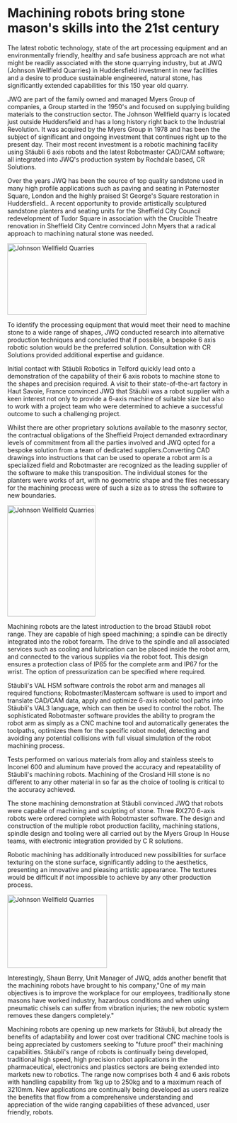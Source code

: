 # Machining robots bring stone mason's skills into the 21st century

The latest robotic technology, state of the art processing equipment and an environmentally friendly, healthy and safe business approach are not what might be readily associated with the stone quarrying industry, but at JWQ (Johnson Wellfield Quarries) in Huddersfield investment in new facilities and a desire to produce sustainable engineered, natural stone, has significantly extended capabilities for this 150 year old quarry.

JWQ are part of the family owned and managed Myers Group of companies, a Group started in the 1950's and focused on supplying building materials to the construction sector. The Johnson Wellfield quarry is located just outside Huddersfield and has a long history right back to the Industrial Revolution. It was acquired by the Myers Group in 1978 and has been the subject of significant and ongoing investment that continues right up to the present day. Their most recent investment is a robotic machining facility using Stäubli 6 axis robots and the latest Robotmaster CAD/CAM software; all integrated into JWQ's production system by Rochdale based, CR Solutions.

Over the years JWQ has been the source of top quality sandstone used in many high profile applications such as paving and seating in Paternoster Square, London and the highly praised St George's Square restoration in Huddersfield.. A recent opportunity to provide artistically sculptured sandstone planters and seating units for the Sheffield City Council redevelopment of Tudor Square in association with the Crucible Theatre renovation in Sheffield City Centre convinced John Myers that a radical approach to machining natural stone was needed.

<img width="315" height="161" src="/assets/images/success/Stone%20Milling%20Robots_files/image001.jpg" alt="Johnson Wellfield Quarries" class="alignLeft">

To identify the processing equipment that would meet their need to machine stone to a wide range of shapes, JWQ conducted research into alternative production techniques and concluded that if possible, a bespoke 6 axis robotic solution would be the preferred solution. Consultation with CR Solutions provided additional expertise and guidance.

Initial contact with Stäubli Robotics in Telford quickly lead onto a demonstration of the capability of their 6 axis robots to machine stone to the shapes and precision required. A visit to their state-of-the-art factory in Haut Savoie, France convinced JWQ that Stäubli was a robot supplier with a keen interest not only to provide a 6-axis machine of suitable size but also to work with a project team who were determined to achieve a successful outcome to such a challenging project.

Whilst there are other proprietary solutions available to the masonry sector, the contractual obligations of the Sheffield Project demanded extraordinary levels of commitment from all the parties involved and JWQ opted for a bespoke solution from a team of dedicated suppliers.Converting CAD drawings into instructions that can be used to operate a robot arm is a specialized field and Robotmaster are recognized as the leading supplier of the software to make this transposition. The individual stones for the planters were works of art, with no geometric shape and the files necessary for the machining process were of such a size as to stress the software to new boundaries.

<img width="199" height="251" src="/assets/images/success/Stone%20Milling%20Robots_files/image002.jpg" alt="Johnson Wellfield Quarries" class="alignLeft">

Machining robots are the latest introduction to the broad Stäubli robot range. They are capable of high speed machining; a spindle can be directly integrated into the robot forearm. The drive to the spindle and all associated services such as cooling and lubrication can be placed inside the robot arm, and connected to the various supplies via the robot foot. This design ensures a protection class of IP65 for the complete arm and IP67 for the wrist. The option of pressurization can be specified where required.

Stäubli's VAL HSM software controls the robot arm and manages all required functions; Robotmaster/Mastercam software is used to import and translate CAD/CAM data, apply and optimize 6-axis robotic tool paths into Stäubli's VAL3 language, which can then be used to control the robot. The sophisticated Robotmaster software provides the ability to program the robot arm as simply as a CNC machine tool and automatically generates the toolpaths, optimizes them for the specific robot model, detecting and avoiding any potential collisions with full visual simulation of the robot machining process.

Tests performed on various materials from alloy and stainless steels to Inconel 600 and aluminum have proved the accuracy and repeatability of Stäubli's machining robots. Machining of the Crosland Hill stone is no different to any other material in so far as the choice of tooling is critical to the accuracy achieved.

The stone machining demonstration at Stäubli convinced JWQ that robots were capable of machining and sculpting of stone. Three RX270 6-axis robots were ordered complete with Robotmaster software. The design and construction of the multiple robot production facility, machining stations, spindle design and tooling were all carried out by the Myers Group In House teams, with electronic integration provided by C R solutions.

Robotic machining has additionally introduced new possibilities for surface texturing on the stone surface, significantly adding to the aesthetics, presenting an innovative and pleasing artistic appearance. The textures would be difficult if not impossible to achieve by any other production process.

<img width="225" height="165" src="/assets/images/success/Stone%20Milling%20Robots_files/image003.jpg" class="alignLeft" alt="Johnson Wellfield Quarries">

Interestingly, Shaun Berry, Unit Manager of JWQ, adds another benefit that the machining robots have brought to his company,"One of my main objectives is to improve the workplace for our employees, traditionally stone masons have worked industry, hazardous conditions and when using pneumatic chisels can suffer from vibration injuries; the new robotic system removes these dangers completely."

Machining robots are opening up new markets for Stäubli, but already the benefits of adaptability and lower cost over traditional CNC machine tools is being appreciated by customers seeking to "future proof" their machining capabilities. Stäubli's range of robots is continually being developed, traditional high speed, high precision robot applications in the pharmaceutical, electronics and plastics sectors are being extended into markets new to robotics. The range now comprises both 4 and 6 axis robots with handling capability from 1kg up to 250kg and to a maximum reach of 3210mm. New applications are continually being developed as users realize the benefits that flow from a comprehensive understanding and appreciation of the wide ranging capabilities of these advanced, user friendly, robots.